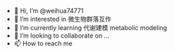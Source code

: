 - 👋 Hi, I’m @weihua74771
- 👀 I’m interested in 微生物群落互作 
- 🌱 I’m currently learning 代谢建模 metabolic modeling
- 💞️ I’m looking to collaborate on ...
- 📫 How to reach me 

<!---
weihua74771/weihua74771 is a ✨ special ✨ repository because its `README.md` (this file) appears on your GitHub profile.
You can click the Preview link to take a look at your changes.
--->
